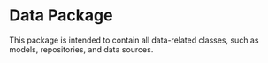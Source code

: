 # Data Package

This package is intended to contain all data-related classes, such as models, repositories, and data sources.
